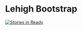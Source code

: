 # Lehigh Bootstrap

[![Stories in Ready](https://badge.waffle.io/Thakugan/LehighBootstrap.png?label=ready&title=Ready)](https://waffle.io/Thakugan/LehighBootstrap?utm_source=badge)
